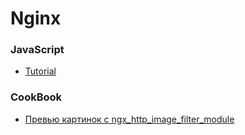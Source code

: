 # Nginx

### JavaScript

- [Tutorial](https://ruhighload.com/nginscript+%D0%BD%D0%B0+%D0%BF%D1%80%D0%B0%D0%BA%D1%82%D0%B8%D0%BA%D0%B5)

### CookBook

- [Превью картинок с ngx_http_image_filter_module](https://ruhighload.com/%D0%9F%D1%80%D0%B5%D0%B2%D1%8C%D1%8E+%D0%BA%D0%B0%D1%80%D1%82%D0%B8%D0%BD%D0%BE%D0%BA+%D1%81+ngx_http_image_filter_module)
